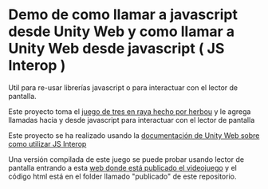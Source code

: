 # Demo de como llamar a javascript desde Unity Web y como llamar a Unity Web desde javascript ( JS Interop )

Util para re-usar librerías javascript o para interactuar con el lector de pantalla.

Este proyecto toma el [juego de tres en raya hecho por herbou](https://github.com/herbou/Unity_TicTacToe) y le agrega llamadas hacia y desde javascript para interactuar con el lector de pantalla

Este proyecto se ha realizado usando la [documentación de Unity Web sobre como utilizar JS Interop](https://docs.unity3d.com/Manual/webgl-interactingwithbrowserscripting.html)

Una versión compilada de este juego se puede probar usando lector de pantalla entrando a esta [web donde está publicado el videojuego](https://demoues.onrender.com) y el código html está en el folder llamado "publicado" de este repositorio.
